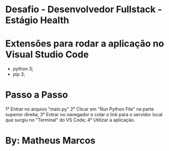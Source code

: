 # Desafio - Desenvolvedor Fullstack - Estágio Health

# Extensões para rodar a aplicação no Visual Studio Code
- python 3;
- pip 3;

# Passo a Passo
1° Entrar no arquivo "main.py"
2° Clicar em "Run Python File" na parte superior direita;
3° Entrar no navegador e colar o link para o servidor local que surgiu no "Terminal" do VS Code;
4° Utilizar a aplicação.

# By: Matheus Marcos